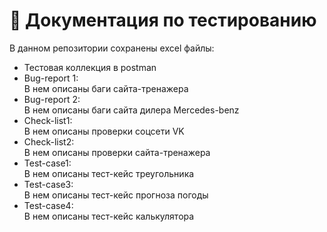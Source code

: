 # 📝 Документация по тестированию 
В данном репозитории сохранены excel файлы: 
 <ul>
   <li> Тестовая коллекция в postman</li> 
   <li> Bug-report 1: <br/>
     В нем описаны баги сайта-тренажера</li>
   <li> Bug-report 2: <br/>
     В нем описаны баги сайта дилера Мercedes-benz </li>
   <li> Check-list1: <br/>
     В нем описаны проверки соцсети VK </li>
   <li> Check-list2: <br/>
    В нем описаны проверки сайта-тренажера </li>
   <li> Test-case1: <br/>
В нем описаны тест-кейс треугольника  </li>
   <li> Test-case3: <br/>
В нем описаны тест-кейс прогноза погоды </li>
   <li> Test-case4: <br/>
В нем описаны тест-кейс калькулятора </li>
</ul>
